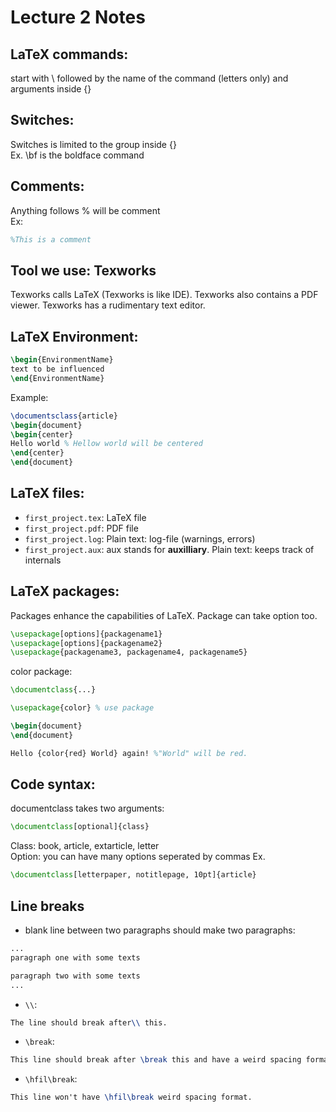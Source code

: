 Lecture 2 Notes
===============

## LaTeX commands: 
start with \ followed by the name of the command (letters only) and arguments inside {}

## Switches:
Switches is limited to the group inside {}\
Ex. \bf is the boldface command

## Comments:
Anything follows % will be comment\
Ex: 
```LaTeX
%This is a comment
```
## Tool we use: Texworks
Texworks calls LaTeX (Texworks is like IDE). Texworks also contains a PDF viewer. Texworks has a rudimentary text editor.

## LaTeX Environment:
```LaTeX
\begin{EnvironmentName}
text to be influenced
\end{EnvironmentName}
```
Example:
```LaTeX
\documentsclass{article}
\begin{document}
\begin{center}
Hello world % Hellow world will be centered
\end{center}
\end{document}
```

## LaTeX files:
* `first_project.tex`: LaTeX file
* `first_project.pdf`: PDF file
* `first_project.log`: Plain text: log-file (warnings, errors)
* `first_project.aux`: aux stands for **auxilliary**. Plain text: keeps track of internals

## LaTeX packages:
Packages enhance the capabilities of LaTeX. 
Package can take option too.
```LaTeX
\usepackage[options]{packagename1}
\usepackage[options]{packagename2}
\usepackage{packagename3, packagename4, packagename5}
```
color package:
```LaTeX
\documentclass{...}

\usepackage{color} % use package

\begin{document}
\end{document}
```
```LaTeX
Hello {color{red} World} again! %"World" will be red.
```

## Code syntax:
documentclass takes two arguments:
```LaTeX
\documentclass[optional]{class}
```
Class: book, article, extarticle, letter\
Option: you can have many options seperated by commas
Ex.
```LaTeX
\documentclass[letterpaper, notitlepage, 10pt]{article}
```

## Line breaks
* blank line between two paragraphs should make two paragraphs:
```LaTeX
...
paragraph one with some texts

paragraph two with some texts
...
```
* `\\`:
```LaTex
The line should break after\\ this.
```
* `\break`:
```LaTeX
This line should break after \break this and have a weird spacing format.
```
* `\hfil\break`:
```LaTeX
This line won't have \hfil\break weird spacing format.
```
